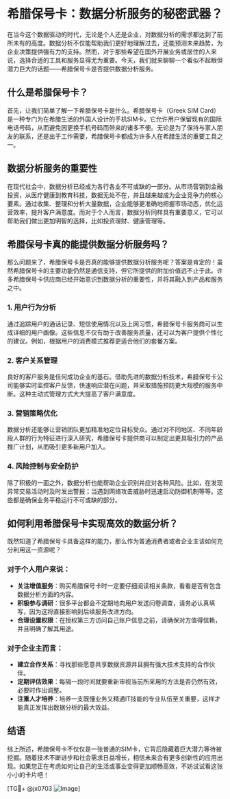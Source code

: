 # 希腊保号卡：数据分析服务的秘密武器？

在当今这个数据驱动的时代，无论是个人还是企业，对数据分析的需求都达到了前所未有的高度。数据分析不仅能帮助我们更好地理解过去，还能预测未来趋势，为企业决策提供强有力的支持。然而，对于那些希望在国外开展业务或居住的人来说，选择合适的工具和服务显得尤为重要。今天，我们就来聊聊一个看似不起眼但潜力巨大的话题——希腊保号卡是否提供数据分析服务。

## 什么是希腊保号卡？

首先，让我们简单了解一下希腊保号卡是什么。希腊保号卡（Greek SIM Card）是一种专门为在希腊生活的外国人设计的手机SIM卡。它允许用户保留现有的国际电话号码，从而避免因更换手机号码而带来的诸多不便。无论是为了保持与家人朋友的联系，还是出于工作需要，希腊保号卡都成为许多人在希腊生活的重要工具之一。

## 数据分析服务的重要性

在现代社会中，数据分析已经成为各行各业不可或缺的一部分。从市场营销到金融投资，从医疗健康到教育科技，数据无处不在，并且越来越成为企业竞争力的核心要素。通过收集、整理和分析大量数据，企业能够更准确地把握市场动态，优化运营效率，提升客户满意度。而对于个人而言，数据分析同样具有重要意义，它可以帮助我们做出更加明智的选择，比如投资理财、健康管理等。

## 希腊保号卡真的能提供数据分析服务吗？

那么问题来了，希腊保号卡是否真的能够提供数据分析服务呢？答案是肯定的！虽然希腊保号卡的主要功能仍然是通信支持，但它所提供的附加价值远不止于此。许多希腊保号卡供应商已经开始意识到数据分析的重要性，并将其融入到产品和服务之中。

### 1. 用户行为分析

通过追踪用户的通话记录、短信使用情况以及上网习惯，希腊保号卡服务商可以生成详细的用户画像。这些信息不仅有助于改善服务质量，还可以为客户提供个性化的建议。例如，根据用户的消费模式推荐更适合他们的套餐方案。

### 2. 客户关系管理

良好的客户服务是任何成功企业的基石。借助先进的数据分析技术，希腊保号卡公司能够实时监控客户反馈，快速响应潜在问题，并采取措施预防更大规模的服务中断。这种主动式管理方式大大提高了客户满意度。

### 3. 营销策略优化

数据分析还能够让营销团队更加精准地定位目标受众。通过对不同地区、不同年龄段人群的行为特征进行深入研究，希腊保号卡提供商可以制定出更具吸引力的产品推广计划，从而吸引更多新用户加入。

### 4. 风险控制与安全防护

除了积极的一面之外，数据分析也能帮助企业识别并应对各种风险。比如，在发现异常交易活动时及时发出警报；当遇到网络攻击威胁时迅速启动防御机制等等。这些都是确保业务平稳运行不可或缺的部分。

## 如何利用希腊保号卡实现高效的数据分析？

既然知道了希腊保号卡具备这样的能力，那么作为普通消费者或者企业主该如何充分利用这一资源呢？

### 对于个人用户来说：

- **关注增值服务**：购买希腊保号卡时一定要仔细阅读相关条款，看看是否有包含数据分析方面的内容。
- **积极参与调研**：很多平台都会不定期地向用户发送问卷调查，请务必认真填写，因为这将直接影响到后续服务改进方向。
- **合理设置权限**：在授权第三方访问自己账户信息之前，请确保对方值得信赖，并且明确了解其用途。

### 对于企业主而言：

- **建立合作关系**：寻找那些愿意共享数据资源并且拥有强大技术支持的合作伙伴。
- **定期评估效果**：每隔一段时间就要重新审视当前所采用的方法是否仍然有效，必要时作出调整。
- **注重人才培养**：培养一支既懂业务又精通IT技能的专业队伍至关重要，这样才能真正发挥出数据分析的最大效益。

## 结语

综上所述，希腊保号卡不仅仅是一张普通的SIM卡，它背后隐藏着巨大潜力等待被挖掘。随着技术不断进步和社会需求日益增长，相信未来会有更多创新性的应用出现。如果您正在考虑如何让自己的生活或事业变得更加顺畅高效，不妨试试看这张小小的卡片吧！

[TG💪+ @jx0703 ![Image](https://github.com/user-attachments/assets/dbca1d08-cadb-493c-b0ec-ad6f7a83f270)]